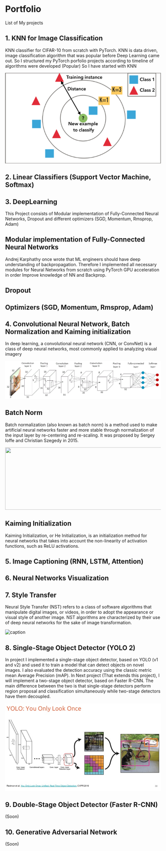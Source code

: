 # Portfolio
List of My projects

## 1. KNN for Image Classification
KNN classifier for CIFAR-10 from scratch with PyTorch. KNN is data driven,
image classification algorithm that was popular before Deep Learning came out. 
So I structured my PyTorch porfolio projects according to timeline of algorithms were developed (Popular)
So I have started with KNN

![Alt Text](https://github.com/shushukurov/ML_Portfolio/blob/main/KNN_for_ImageClassification/KNN.png)

## 2. Linear Classifiers (Support Vector Machine, Softmax)

## 3. DeepLearning

This Project consists of Modular implementation of Fully-Connected Neural Networks, Dropout and different optimizers (SGD, Momentum, Rmsprop, Adam)

## Modular implementation of Fully-Connected Neural Networks
Andrej Karphathy once wrote that ML engineers should have deep understanding of backpropagation. Therefore I implemented all necessary modules for Neural Networks from scratch using PyTorch GPU acceleration in order Improve knowledge of NN and Backprop.

## Dropout

## Optimizers (SGD, Momentum, Rmsprop, Adam)

## 4. Convolutional Neural Network, Batch Normalization and Kaiming initialization

In deep learning, a convolutional neural network (CNN, or ConvNet) is a class of deep neural networks, most commonly applied to analyzing visual imagery

![Alt Text](https://github.com/shushukurov/ML_Portfolio/blob/main/CNN_BatchNorm_Kaiming/CIFAR10_CNN.gif)

## Batch Norm
Batch normalization (also known as batch norm) is a method used to make artificial neural networks faster and more stable through normalization of the input layer by re-centering and re-scaling. It was proposed by Sergey Ioffe and Christian Szegedy in 2015.

<img src="https://web.eecs.umich.edu/~justincj/teaching/eecs498/assets/a3/batchnorm_graph.png" width=691 height=202>


## Kaiming Initialization
Kaiming Initialization, or He Initialization, is an initialization method for neural networks that takes into account the non-linearity of activation functions, such as ReLU activations.



## 5. Image Captioning (RNN, LSTM, Attention)

## 6. Neural Networks Visualization

## 7. Style Transfer

Neural Style Transfer (NST) refers to a class of software algorithms that manipulate digital images, or videos, in order to adopt the appearance or visual style of another image. NST algorithms are characterized by their use of deep neural networks for the sake of image transformation.

![caption](http://web.eecs.umich.edu/~justincj/teaching/eecs498/example_styletransfer.png)


## 8. Single-Stage Object Detector (YOLO 2)

In project I implemented a single-stage object detector, 
based on YOLO (v1 and v2) and used it to train a model that can detect objects on novel images. 
I also evaluated the detection accuracy using the classic metric mean Average Precision (mAP). 
In Next project (That extends this project), I will implement a two-stage object detector, based on Faster R-CNN. 
The main difference between the two is that single-stage detectors perform region proposal and 
classification simultaneously while two-stage detectors have them decoupled.

![alt text](https://github.com/shushukurov/ML_Portfolio/blob/main/SingleStageDetector_YOLO/OPGDq.jpg)

## 9. Double-Stage Object Detector (Faster R-CNN)
(Soon)
## 10. Generative Adversarial Network
(Soon)
